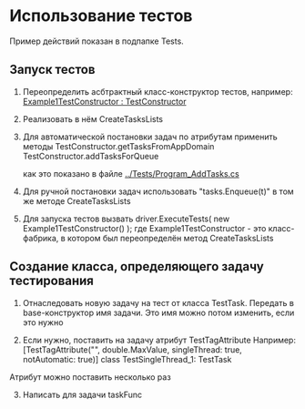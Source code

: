 # Использование тестов
Пример действий показан в подпапке Tests.

## Запуск тестов
1. Переопределить асбтрактный класс-конструктор тестов, например:
[Example1TestConstructor : TestConstructor](../Tests/Program_AddTasks.cs)

2. Реализовать в нём CreateTasksLists

3. Для автоматической постановки задач по атрибутам применить методы
    TestConstructor.getTasksFromAppDomain
    TestConstructor.addTasksForQueue
    
    как это показано в файле [../Tests/Program_AddTasks.cs](../Tests/Program_AddTasks.cs)

4. Для ручной постановки задач использовать "tasks.Enqueue(t)" в том же методе CreateTasksLists

5. Для запуска тестов вызвать driver.ExecuteTests( new Example1TestConstructor() );
    где Example1TestConstructor - это класс-фабрика, в котором был переопределён метод CreateTasksLists

## Создание класса, определяющего задачу тестирования

1. Отнаследовать новую задачу на тест от класса TestTask. 
    Передать в base-конструктор имя задачи. Это имя можно потом изменить, если это нужно

2. Если нужно, поставить на задачу атрибут TestTagAttribute
Например:
[TestTagAttribute("", double.MaxValue, singleThread: true, notAutomatic: true)]
class TestSingleThread_1: TestTask

Атрибут можно поставить несколько раз

3. Написать для задачи taskFunc

